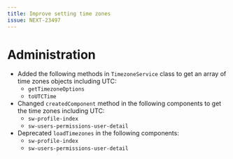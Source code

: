```yaml
---
title: Improve setting time zones
issue: NEXT-23497
---
```

# Administration
* Added the following methods in `TimezoneService` class to get an array of time zones objects including UTC:
    * `getTimezoneOptions`
    * `toUTCTime`
* Changed `createdComponent` method in the following components to get the time zones including UTC:
    * `sw-profile-index`
    * `sw-users-permissions-user-detail`
* Deprecated `loadTimezones` in the following components:
    * `sw-profile-index`
    * `sw-users-permissions-user-detail`
